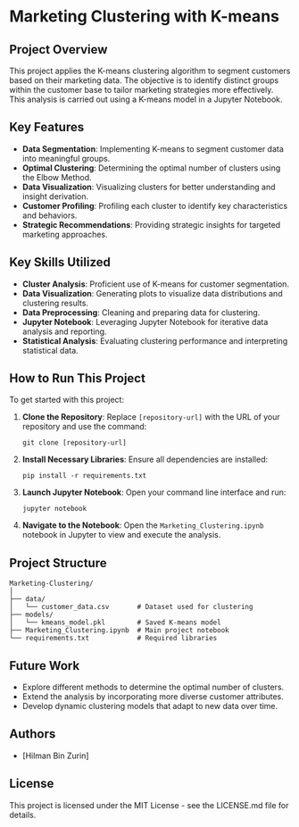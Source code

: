 # Marketing Clustering with K-means

## Project Overview
This project applies the K-means clustering algorithm to segment customers based on their marketing data. The objective is to identify distinct groups within the customer base to tailor marketing strategies more effectively. This analysis is carried out using a K-means model in a Jupyter Notebook.

## Key Features
- **Data Segmentation**: Implementing K-means to segment customer data into meaningful groups.
- **Optimal Clustering**: Determining the optimal number of clusters using the Elbow Method.
- **Data Visualization**: Visualizing clusters for better understanding and insight derivation.
- **Customer Profiling**: Profiling each cluster to identify key characteristics and behaviors.
- **Strategic Recommendations**: Providing strategic insights for targeted marketing approaches.

## Key Skills Utilized
- **Cluster Analysis**: Proficient use of K-means for customer segmentation.
- **Data Visualization**: Generating plots to visualize data distributions and clustering results.
- **Data Preprocessing**: Cleaning and preparing data for clustering.
- **Jupyter Notebook**: Leveraging Jupyter Notebook for iterative data analysis and reporting.
- **Statistical Analysis**: Evaluating clustering performance and interpreting statistical data.

## How to Run This Project
To get started with this project:
1. **Clone the Repository**:
   Replace `[repository-url]` with the URL of your repository and use the command:
   ```
   git clone [repository-url]
   ```
2. **Install Necessary Libraries**:
   Ensure all dependencies are installed:
   ```
   pip install -r requirements.txt
   ```
3. **Launch Jupyter Notebook**:
   Open your command line interface and run:
   ```
   jupyter notebook
   ```
4. **Navigate to the Notebook**:
   Open the `Marketing_Clustering.ipynb` notebook in Jupyter to view and execute the analysis.

## Project Structure
```
Marketing-Clustering/
│
├── data/
│   └── customer_data.csv       # Dataset used for clustering
├── models/
│   └── kmeans_model.pkl        # Saved K-means model
├── Marketing_Clustering.ipynb  # Main project notebook
└── requirements.txt            # Required libraries
```

## Future Work
- Explore different methods to determine the optimal number of clusters.
- Extend the analysis by incorporating more diverse customer attributes.
- Develop dynamic clustering models that adapt to new data over time.

## Authors
- [Hilman Bin Zurin]

## License
This project is licensed under the MIT License - see the LICENSE.md file for details.
